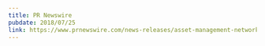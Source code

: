 ```yaml
---
title: PR Newswire
pubdate: 2018/07/25
link: https://www.prnewswire.com/news-releases/asset-management-network-rigoblock-announces-ethfinex-partnership-300686377.html
---
```

